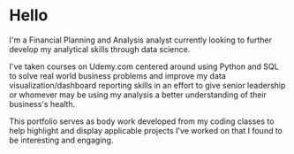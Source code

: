 # Hello

I'm a Financial Planning and Analysis analyst currently looking to further develop my analytical skills through data science.

I've taken courses on Udemy.com centered around using Python and SQL to solve real world business problems and improve my data visualization/dashboard reporting skills in an effort to give senior leadership or whomever may be using my analysis a better understanding of their business's health.

This portfolio serves as body work developed from my coding classes to help highlight and display applicable projects I've worked on that I found to be interesting and engaging.
